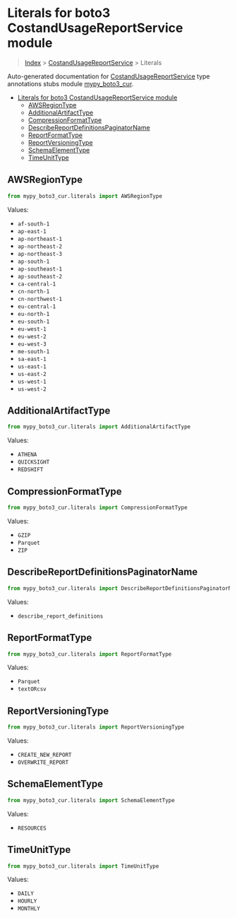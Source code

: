 # Literals for boto3 CostandUsageReportService module

> [Index](..) > [CostandUsageReportService](.) > Literals

Auto-generated documentation for
[CostandUsageReportService](https://boto3.amazonaws.com/v1/documentation/api/1.17.74/reference/services/cur.html#CostandUsageReportService)
type annotations stubs module
[mypy_boto3_cur](https://pypi.org/project/mypy-boto3-cur/).

- [Literals for boto3 CostandUsageReportService module](#literals-for-boto3-costandusagereportservice-module)
  - [AWSRegionType](#awsregiontype)
  - [AdditionalArtifactType](#additionalartifacttype)
  - [CompressionFormatType](#compressionformattype)
  - [DescribeReportDefinitionsPaginatorName](#describereportdefinitionspaginatorname)
  - [ReportFormatType](#reportformattype)
  - [ReportVersioningType](#reportversioningtype)
  - [SchemaElementType](#schemaelementtype)
  - [TimeUnitType](#timeunittype)

## AWSRegionType

```python
from mypy_boto3_cur.literals import AWSRegionType
```

Values:

- `af-south-1`
- `ap-east-1`
- `ap-northeast-1`
- `ap-northeast-2`
- `ap-northeast-3`
- `ap-south-1`
- `ap-southeast-1`
- `ap-southeast-2`
- `ca-central-1`
- `cn-north-1`
- `cn-northwest-1`
- `eu-central-1`
- `eu-north-1`
- `eu-south-1`
- `eu-west-1`
- `eu-west-2`
- `eu-west-3`
- `me-south-1`
- `sa-east-1`
- `us-east-1`
- `us-east-2`
- `us-west-1`
- `us-west-2`

## AdditionalArtifactType

```python
from mypy_boto3_cur.literals import AdditionalArtifactType
```

Values:

- `ATHENA`
- `QUICKSIGHT`
- `REDSHIFT`

## CompressionFormatType

```python
from mypy_boto3_cur.literals import CompressionFormatType
```

Values:

- `GZIP`
- `Parquet`
- `ZIP`

## DescribeReportDefinitionsPaginatorName

```python
from mypy_boto3_cur.literals import DescribeReportDefinitionsPaginatorName
```

Values:

- `describe_report_definitions`

## ReportFormatType

```python
from mypy_boto3_cur.literals import ReportFormatType
```

Values:

- `Parquet`
- `textORcsv`

## ReportVersioningType

```python
from mypy_boto3_cur.literals import ReportVersioningType
```

Values:

- `CREATE_NEW_REPORT`
- `OVERWRITE_REPORT`

## SchemaElementType

```python
from mypy_boto3_cur.literals import SchemaElementType
```

Values:

- `RESOURCES`

## TimeUnitType

```python
from mypy_boto3_cur.literals import TimeUnitType
```

Values:

- `DAILY`
- `HOURLY`
- `MONTHLY`

